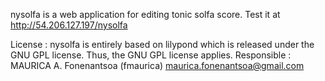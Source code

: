 nysolfa is a web application for editing tonic solfa score.
Test it at http://54.206.127.197/nysolfa


License : nysolfa is entirely based on lilypond which is released under the GNU GPL license. Thus, the GNU GPL license applies.
Responsible : MAURICA A. Fonenantsoa (fmaurica) <maurica.fonenantsoa@gmail.com>
